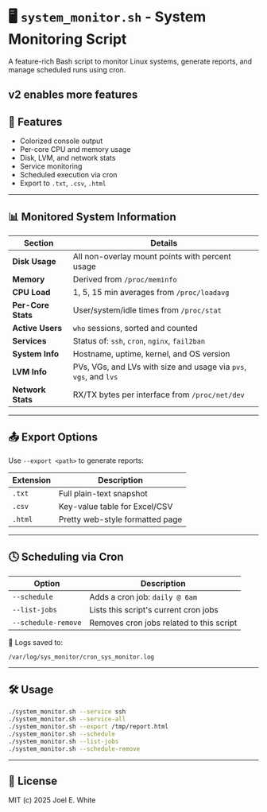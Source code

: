 # 🖥️ `system_monitor.sh` - System Monitoring Script

A feature-rich Bash script to monitor Linux systems, generate reports, and manage scheduled runs using cron.

v2 enables more features
---

## 📌 Features

- Colorized console output
- Per-core CPU and memory usage
- Disk, LVM, and network stats
- Service monitoring
- Scheduled execution via cron
- Export to `.txt`, `.csv`, `.html`

---

## 📊 Monitored System Information

| Section             | Details                                                                 |
|---------------------|-------------------------------------------------------------------------|
| **Disk Usage**       | All non-overlay mount points with percent usage                        |
| **Memory**           | Derived from `/proc/meminfo`                                           |
| **CPU Load**         | 1, 5, 15 min averages from `/proc/loadavg`                             |
| **Per-Core Stats**   | User/system/idle times from `/proc/stat`                               |
| **Active Users**     | `who` sessions, sorted and counted                                     |
| **Services**         | Status of: `ssh`, `cron`, `nginx`, `fail2ban`                          |
| **System Info**      | Hostname, uptime, kernel, and OS version                               |
| **LVM Info**         | PVs, VGs, and LVs with size and usage via `pvs`, `vgs`, and `lvs`      |
| **Network Stats**    | RX/TX bytes per interface from `/proc/net/dev`                         |

---

## 📤 Export Options

Use `--export <path>` to generate reports:

| Extension | Description                    |
|-----------|--------------------------------|
| `.txt`    | Full plain-text snapshot       |
| `.csv`    | Key-value table for Excel/CSV  |
| `.html`   | Pretty web-style formatted page|

---

## 🕓 Scheduling via Cron

| Option               | Description                                     |
|----------------------|-------------------------------------------------|
| `--schedule`          | Adds a cron job: `daily @ 6am`                 |
| `--list-jobs`         | Lists this script's current cron jobs          |
| `--schedule-remove`   | Removes cron jobs related to this script       |

📝 Logs saved to:
```
/var/log/sys_monitor/cron_sys_monitor.log
```

---

## 🛠️ Usage

```bash
./system_monitor.sh --service ssh
./system_monitor.sh --service-all
./system_monitor.sh --export /tmp/report.html
./system_monitor.sh --schedule
./system_monitor.sh --list-jobs
./system_monitor.sh --schedule-remove
```

---

## 📄 License

MIT (c) 2025 Joel E. White
